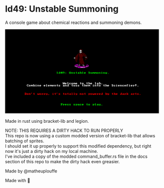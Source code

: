 # ld49: Unstable Summoning
A console game about chemical reactions and summoning demons.

<p align="center">
  <img src="/docs/title_screen_v01.png" title="Unstable Summoning Title Screen">
</p>

Made in rust using bracket-lib and legion.


NOTE: THIS REQUIRES A DIRTY HACK TO RUN PROPERLY <br>
This repo is now using a custom modded version of bracket-lib that allows batching of sprites. <br>
I should set it up properly to support this modified dependency, but right now it's just a dirty hack on my local machine. <br>
I've included a copy of the modded command_buffer.rs file in the docs section of this repo to make the dirty hack even greasier. <br>

Made by @matheuplouffe

Made with :blue_heart: